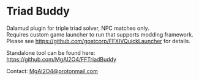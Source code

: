 # Triad Buddy
Dalamud plugin for triple triad solver, NPC matches only.  
Requires custom game launcher to run that supports modding framework. Please see https://github.com/goatcorp/FFXIVQuickLauncher for details.  

Standalone tool can be found here: https://github.com/MgAl2O4/FFTriadBuddy


Contact: MgAl2O4@protonmail.com
